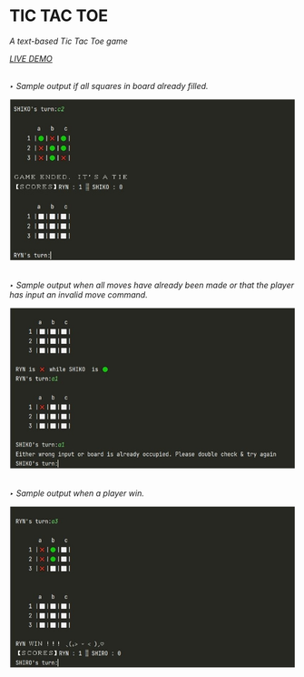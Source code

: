 <h1>TIC TAC TOE</h1>
<p><em>A text-based Tic Tac Toe game<em><p>
<a href="https://replit.com/@RynSample/DAY-83?v=1"> LIVE DEMO </a> 
  <br>
  <br>
  <p>‣ Sample output if all squares in board already filled.</p> 
<img src="images/1.JPG" width=700>  
  <br>
    <br>
  <p>‣ Sample output when all moves have already been made or that the player has input an invalid move command.</p> 
 <img src="images/2.JPG" width=700> 
   <br>
    <br>
  <p>‣ Sample output when a player win.</p> 
 <img src="images/3.JPG" width=700>  
  
 








